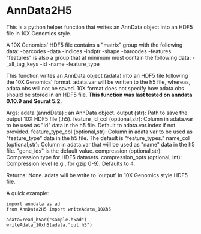 # AnnData2H5
This is a python helper function that writes an AnnData object into an HDF5 file in 10X Genomics style.

A 10X Genomics' HDF5 file contains a "matrix" group with the following data:
-barcodes
-data
-indices
-indptr
-shape
-barcodes
-features
"features" is also a group that at minimum must contain the following data:
-_all_tag_keys
-id
-name
-feature_type

This function writes an AnnData object (adata) into an HDF5 file following the 10X Genomics' format.
adata.var will be written to the h5 file, whereas, adata.obs will not be saved.
10X format does not specify how adata.obs should be stored in an HDF5 file.
**This function was last tested on anndata 0.10.9 and Seurat 5.2.**

Args:
        adata (anndData) : an AnnData object.
        output (str): Path to save the output 10X HDF5 file (.h5).
        feature_id_col (optional,str): Column in adata.var to be used as "id" data in the h5 file. Default to adata.var.index if not provided.
        feature_type_col (optional,str): Column in adata.var to be used as "feature_type" data in the h5 file. The default is "feature_types."
        name_col (optional,str): Column in adata.var that will be used as "name" data in the h5 file. "gene_ids" is the default value.
        compression (optional,str): Compression type for HDF5 datasets.
        compression_opts (optional, int): Compression level (e.g., for gzip 0-9). Defaults to 4.

Returns:
        None. adata will be write to 'output' in 10X Genomics style HDF5 file.
        
A quick example:

```
import anndata as ad
from AnnData2H5 import writeAdata_10Xh5

adata=read_h5ad("sample.h5ad")
writeAdata_10xh5(adata,"out.h5")
```
